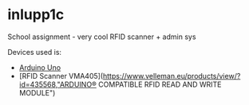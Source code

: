 # inlupp1c
School assignment - very cool RFID scanner + admin sys


Devices used is:
- [Arduino Uno](https://store.arduino.cc/arduino-uno-rev3)
- [RFID Scanner VMA405](https://www.velleman.eu/products/view/?id=435568,"ARDUINO® COMPATIBLE RFID READ AND WRITE MODULE")

